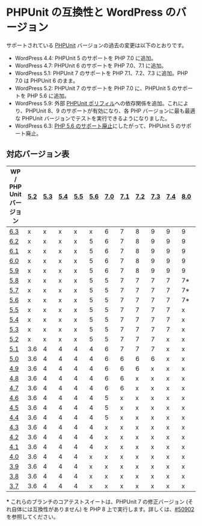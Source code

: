 <!--
# PHPUnit Compatibility and WordPress Versions
-->
# PHPUnit の互換性と WordPress のバージョン

<!--
Changes to supported [PHPUnit](https://phpunit.de/index.html) versions have been as followed:
-->
サポートされている [PHPUnit](https://phpunit.de/index.html) バージョンの過去の変更は以下のとおりです。

<!--
*   In WordPress 4.4: Added support for PHPUnit 5 was added on PHP 7.0.
*   In WordPress 4.7: Added support for PHPUnit 6 on PHP 7.0 and 7.1.
*   In WordPress 5.1: Added support for PHPUnit 7 on PHP 7.1, 7.2, and 7.3. PHP 7.0 remains at PHPUnit 6.
*   In WordPress 5.2: Added support for PHPUnit 7 on PHP 7.0, and PHPUnit 5 on PHP 5.6.
*   In WordPress 5.9: Added a dependency on the external [PHPUnit Polyfills](https://github.com/Yoast/PHPUnit-Polyfills/), which enabled support for PHPUnit 8 and 9, making it so the tests can now run on the most appropriate PHPUnit version for each PHP version.
*   In WordPress 6.3: [Dropped support for PHP 5.6](https://make.wordpress.org/core/2023/07/05/dropping-support-for-php-5/) and thus PHPUnit 5.
-->
*   WordPress 4.4: PHPUnit 5 のサポートを PHP 7.0 に追加。
*   WordPress 4.7: PHPUnit 6 のサポートを PHP 7.0、7.1 に追加。
*   WordPress 5.1: PHPUnit 7 のサポートを PHP 7.1、7.2、7.3 に追加。PHP 7.0 は PHPUnit 6 のまま。
*   WordPress 5.2: PHPUnit 7 のサポートを PHP 7.0 に、PHPUnit 5 のサポートを PHP 5.6 に追加。
*   WordPress 5.9: 外部 [PHPUnit ポリフィル](https://github.com/Yoast/PHPUnit-Polyfills/)への依存関係を追加。これにより、PHPUnit 8、9 のサポートが有効になり、各 PHP バージョンに最も最適な PHPUnit バージョンでテストを実行できるようになりました。
*   WordPress 6.3: [PHP 5.6 のサポート廃止](https://make.wordpress.org/core/2023/07/05/dropping-support-for-php-5/)にしたがって、PHPUnit 5 のサポート廃止。

<!--
## Supported Version Chart
-->
## 対応バージョン表

<!--
| WP | PHP Unit Version | [5.2](https://www.php.net/archive/2006.php) | [5.3](https://www.php.net/archive/2009.php#id2009-06-30-1) | [5.4](https://www.php.net/archive/2012.php#id2012-03-01-1) | [5.5](https://www.php.net/archive/2013.php#id2013-06-20-1) | [5.6](https://www.php.net/archive/2014.php#id2014-08-28-1) | [7.0](https://www.php.net/archive/2015.php#id2015-12-03-1) | [7.1](https://www.php.net/archive/2016.php#id2016-12-01-3) | [7.2](https://www.php.net/archive/2017.php#id2017-11-30-1) | [7.3](https://www.php.net/archive/2018.php#id2018-12-06-1) | [7.4](https://www.php.net/archive/2019.php#2019-11-28-1) | [8.0](https://www.php.net/archive/2020.php#2020-11-26-3) | [8.1](https://www.php.net/archive/2021.php#2021-11-25-1) | [8.2](https://www.php.net/archive/2022.php#2022-12-08-1) |
| --- | --- | --- | --- | --- | --- | --- | --- | --- | --- | --- | --- | --- | --- |
| [6.3](https://wordpress.org/news/2023/08/lionel/) | x | x | x | x | x | 6 | 7 | 8 | 9 | 9 | 9 | 9 | 9 |
| [6.2](https://wordpress.org/news/2023/03/dolphy/) | x | x | x | x | 5 | 6 | 7 | 8 | 9 | 9 | 9 | 9 | 9 |
| [6.1](https://wordpress.org/news/2022/11/misha/) | x | x | x | x | 5 | 6 | 7 | 8 | 9 | 9 | 9 | 9 | 9 |
| [6.0](https://wordpress.org/news/2022/05/arturo/) | x | x | x | x | 5 | 6 | 7 | 8 | 9 | 9 | 9 | 9 | x |
| [5.9](https://wordpress.org/news/2022/01/josephine/) | x | x | x | x | 5 | 6 | 7 | 8 | 9 | 9 | 9 | 9 | x |
| [5.8](https://wordpress.org/news/2021/07/tatum/) | x | x | x | x | 5 | 5 | 7 | 7 | 7 | 7 | 7\* | x | x |
| [5.7](https://wordpress.org/news/2021/03/esperanza/) | x | x | x | x | 5 | 5 | 7 | 7 | 7 | 7 | 7\* | x | x |
| [5.6](https://wordpress.org/news/2020/12/simone/) | x | x | x | x | 5 | 5 | 7 | 7 | 7 | 7 | 7\* | x | x |
| [5.5](https://wordpress.org/news/2020/08/wordpress-5-5-eckstine/) | x | x | x | x | 5 | 5 | 7 | 7 | 7 | 7 | x | x | x |
| [5.4](https://wordpress.org/news/2020/03/adderley/) | x | x | x | x | 5 | 5 | 7 | 7 | 7 | 7 | x | x | x |
| [5.3](https://wordpress.org/news/2019/11/kirk/) | x | x | x | x | 5 | 5 | 7 | 7 | 7 | 7 | x | x | x |
| [5.2](https://wordpress.org/news/2019/05/jaco/) | x | x | x | x | 5 | 5 | 7 | 7 | 7 | x | x | x | x |
| [5.1](https://wordpress.org/news/2019/02/betty/) | 3.6 | 4 | 4 | 4 | 4 | 6 | 7 | 7 | 7 | x | x | x | x |
| [5.0](https://wordpress.org/news/2018/12/bebo/) | 3.6 | 4 | 4 | 4 | 4 | 6 | 6 | 6 | 6 | x | x | x | x |
| [4.9](https://wordpress.org/news/2017/11/tipton/) | 3.6 | 4 | 4 | 4 | 4 | 6 | 6 | 6 | x | x | x | x | x |
| [4.8](https://wordpress.org/news/2017/06/evans/) | 3.6 | 4 | 4 | 4 | 4 | 6 | 6 | x | x | x | x | x | x |
| [4.7](https://wordpress.org/news/2016/12/vaughan/) | 3.6 | 4 | 4 | 4 | 4 | 6 | 6 | x | x | x | x | x | x |
| [4.6](https://wordpress.org/news/2016/08/pepper/) | 3.6 | 4 | 4 | 4 | 4 | 5 | x | x | x | x | x | x | x |
| [4.5](https://wordpress.org/news/2016/04/coleman/) | 3.6 | 4 | 4 | 4 | 4 | 5 | x | x | x | x | x | x | x |
| [4.4](https://wordpress.org/news/2015/12/clifford/) | 3.6 | 4 | 4 | 4 | 4 | 5 | x | x | x | x | x | x | x |
| [4.3](https://wordpress.org/news/2015/08/billie/) | 3.6 | 4 | 4 | 4 | 4 | x | x | x | x | x | x | x | x |
| [4.2](https://wordpress.org/news/2015/04/powell/) | 3.6 | 4 | 4 | 4 | 4 | x | x | x | x | x | x | x | x |
| [4.1](https://wordpress.org/news/2014/12/dinah/) | 3.6 | 4 | 4 | 4 | 4 | x | x | x | x | x | x | x | x |
| [4.0](https://wordpress.org/news/2014/09/benny/) | 3.6 | 4 | 4 | 4 | x | x | x | x | x | x | x | x | x |
| [3.9](https://wordpress.org/news/2014/04/smith/) | 3.6 | 4 | 4 | 4 | x | x | x | x | x | x | x | x | x |
| [3.8](https://wordpress.org/news/2013/12/parker/) | 3.6 | 4 | 4 | 4 | x | x | x | x | x | x | x | x | x |
| [3.7](https://wordpress.org/news/2013/10/basie/) | 3.6 | 4 | 4 | 4 | x | x | x | x | x | x | x | x | x |
-->
| WP / PHP Unit バージョン | [5.2](https://www.php.net/archive/2006.php) | [5.3](https://www.php.net/archive/2009.php#id2009-06-30-1) | [5.4](https://www.php.net/archive/2012.php#id2012-03-01-1) | [5.5](https://www.php.net/archive/2013.php#id2013-06-20-1) | [5.6](https://www.php.net/archive/2014.php#id2014-08-28-1) | [7.0](https://www.php.net/archive/2015.php#id2015-12-03-1) | [7.1](https://www.php.net/archive/2016.php#id2016-12-01-3) | [7.2](https://www.php.net/archive/2017.php#id2017-11-30-1) | [7.3](https://www.php.net/archive/2018.php#id2018-12-06-1) | [7.4](https://www.php.net/archive/2019.php#2019-11-28-1) | [8.0](https://www.php.net/archive/2020.php#2020-11-26-3) | [8.1](https://www.php.net/archive/2021.php#2021-11-25-1) | [8.2](https://www.php.net/archive/2022.php#2022-12-08-1) |
| --- | --- | --- | --- | --- | --- | --- | --- | --- | --- | --- | --- | --- | --- |
| [6.3](https://wordpress.org/news/2023/08/lionel/) | x | x | x | x | x | 6 | 7 | 8 | 9 | 9 | 9 | 9 | 9 |
| [6.2](https://wordpress.org/news/2023/03/dolphy/) | x | x | x | x | 5 | 6 | 7 | 8 | 9 | 9 | 9 | 9 | 9 |
| [6.1](https://wordpress.org/news/2022/11/misha/) | x | x | x | x | 5 | 6 | 7 | 8 | 9 | 9 | 9 | 9 | 9 |
| [6.0](https://wordpress.org/news/2022/05/arturo/) | x | x | x | x | 5 | 6 | 7 | 8 | 9 | 9 | 9 | 9 | x |
| [5.9](https://wordpress.org/news/2022/01/josephine/) | x | x | x | x | 5 | 6 | 7 | 8 | 9 | 9 | 9 | 9 | x |
| [5.8](https://wordpress.org/news/2021/07/tatum/) | x | x | x | x | 5 | 5 | 7 | 7 | 7 | 7 | 7\* | x | x |
| [5.7](https://wordpress.org/news/2021/03/esperanza/) | x | x | x | x | 5 | 5 | 7 | 7 | 7 | 7 | 7\* | x | x |
| [5.6](https://wordpress.org/news/2020/12/simone/) | x | x | x | x | 5 | 5 | 7 | 7 | 7 | 7 | 7\* | x | x |
| [5.5](https://wordpress.org/news/2020/08/wordpress-5-5-eckstine/) | x | x | x | x | 5 | 5 | 7 | 7 | 7 | 7 | x | x | x |
| [5.4](https://wordpress.org/news/2020/03/adderley/) | x | x | x | x | 5 | 5 | 7 | 7 | 7 | 7 | x | x | x |
| [5.3](https://wordpress.org/news/2019/11/kirk/) | x | x | x | x | 5 | 5 | 7 | 7 | 7 | 7 | x | x | x |
| [5.2](https://wordpress.org/news/2019/05/jaco/) | x | x | x | x | 5 | 5 | 7 | 7 | 7 | x | x | x | x |
| [5.1](https://wordpress.org/news/2019/02/betty/) | 3.6 | 4 | 4 | 4 | 4 | 6 | 7 | 7 | 7 | x | x | x | x |
| [5.0](https://wordpress.org/news/2018/12/bebo/) | 3.6 | 4 | 4 | 4 | 4 | 6 | 6 | 6 | 6 | x | x | x | x |
| [4.9](https://wordpress.org/news/2017/11/tipton/) | 3.6 | 4 | 4 | 4 | 4 | 6 | 6 | 6 | x | x | x | x | x |
| [4.8](https://wordpress.org/news/2017/06/evans/) | 3.6 | 4 | 4 | 4 | 4 | 6 | 6 | x | x | x | x | x | x |
| [4.7](https://wordpress.org/news/2016/12/vaughan/) | 3.6 | 4 | 4 | 4 | 4 | 6 | 6 | x | x | x | x | x | x |
| [4.6](https://wordpress.org/news/2016/08/pepper/) | 3.6 | 4 | 4 | 4 | 4 | 5 | x | x | x | x | x | x | x |
| [4.5](https://wordpress.org/news/2016/04/coleman/) | 3.6 | 4 | 4 | 4 | 4 | 5 | x | x | x | x | x | x | x |
| [4.4](https://wordpress.org/news/2015/12/clifford/) | 3.6 | 4 | 4 | 4 | 4 | 5 | x | x | x | x | x | x | x |
| [4.3](https://wordpress.org/news/2015/08/billie/) | 3.6 | 4 | 4 | 4 | 4 | x | x | x | x | x | x | x | x |
| [4.2](https://wordpress.org/news/2015/04/powell/) | 3.6 | 4 | 4 | 4 | 4 | x | x | x | x | x | x | x | x |
| [4.1](https://wordpress.org/news/2014/12/dinah/) | 3.6 | 4 | 4 | 4 | 4 | x | x | x | x | x | x | x | x |
| [4.0](https://wordpress.org/news/2014/09/benny/) | 3.6 | 4 | 4 | 4 | x | x | x | x | x | x | x | x | x |
| [3.9](https://wordpress.org/news/2014/04/smith/) | 3.6 | 4 | 4 | 4 | x | x | x | x | x | x | x | x | x |
| [3.8](https://wordpress.org/news/2013/12/parker/) | 3.6 | 4 | 4 | 4 | x | x | x | x | x | x | x | x | x |
| [3.7](https://wordpress.org/news/2013/10/basie/) | 3.6 | 4 | 4 | 4 | x | x | x | x | x | x | x | x | x |

<!--
**\*** The core test suite in these branches runs a modified version of PHPUnit 7 (which on its own is not compatible) on PHP 8. See [#50902](https://core.trac.wordpress.org/ticket/50902) for more information.
-->
**\*** これらのブランチのコアテストスイートは、PHPUnit 7 の修正バージョン (それ自体には互換性がありません) を PHP 8 上で実行します。詳しくは、[#50902](https://core.trac.wordpress.org/ticket/50902) を参照してください。
